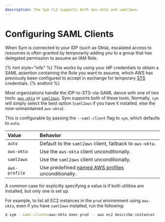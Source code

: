 ```yaml
---
description: The Sym CLI supports both aws-okta and saml2aws.
---
```


# Configuring SAML Clients

When Sym is connected to your IDP \(such as Okta\), escalated access to resources is often granted by temporarily adding you to a group that has delegated permission to assume an IAM Role. 

{% hint style="info" %}
This works by using your IdP credentials to obtain a SAML assertion containing the Role you want to assume, which AWS has previously been configured to accept in exchange for temporary [STS](https://docs.aws.amazon.com/STS/latest/APIReference/welcome.html) credentials. 
{% endhint %}

Most organizations handle the IDP-to-STS-via-SAML dance with one of two tools: [`aws-okta`](https://github.com/segmentio/aws-okta) or [`saml2aws`](https://github.com/Versent/saml2aws). Sym supports both of these tools. Normally, `sym` will simply select the best option \(`saml2aws` if you have it installed, else the now-unmaintained `aws-okta`\). 

This is configurable by passing the `--saml-client` flag to `sym`, which defaults to `auto`.

| Value | Behavior |
| :--- | :--- |
| `auto` | Default to the `saml2aws` client, fallback to `aws-okta`. |
| `aws-okta` | Use the `aws-okta` client unconditionally. |
| `saml2aws` | Use the `saml2aws` client unconditionally. |
| `aws-profile` | Use predefined [named AWS profiles](https://docs.aws.amazon.com/cli/latest/userguide/cli-configure-profiles.html) unconditionally. |

A common case for explicitly specifying a value is if both utilities are installed, but only one is set up.

For example, to list all EC2 instances in the `prod` environment using `aws-okta`, even if you have `saml2aws` installed, run the following:

```bash
$ sym --saml-client=aws-okta exec prod -- aws ec2 describe-instances
```



